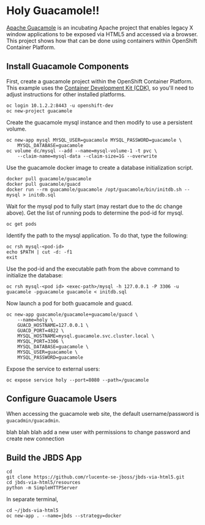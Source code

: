 # Holy Guacamole!!
[Apache Guacamole](https://guacamole.incubator.apache.org/) is an
incubating Apache project that enables legacy X window applications
to be exposed via HTML5 and accessed via a browser.  This project
shows how that can be done using containers within OpenShift Container
Platform.

## Install Guacamole Components
First, create a guacamole project within the OpenShift Container
Platform.  This example uses the [Container Development Kit
(CDK)](https://developers.redhat.com/products/cdk/overview/), so
you'll need to adjust instructions for other installed platforms.

    oc login 10.1.2.2:8443 -u openshift-dev
    oc new-project guacamole

Create the guacamole mysql instance and then modify to use a
persistent volume.

    oc new-app mysql MYSQL_USER=guacamole MYSQL_PASSWORD=guacamole \
        MYSQL_DATABASE=guacamole
    oc volume dc/mysql --add --name=mysql-volume-1 -t pvc \
        --claim-name=mysql-data --claim-size=1G --overwrite

Use the guacamole docker image to create a database initialization
script.

    docker pull guacamole/guacamole
    docker pull guacamole/guacd
    docker run --rm guacamole/guacamole /opt/guacamole/bin/initdb.sh --mysql > initdb.sql

Wait for the mysql pod to fully start (may restart due to the dc
change above).  Get the list of running pods to determine the pod-id
for mysql.

    oc get pods

Identify the path to the mysql application.  To do that, type the
following:

    oc rsh mysql-<pod-id>
    echo $PATH | cut -d: -f1
    exit

Use the pod-id and the executable path from the above command to
initialize the database:

    oc rsh mysql-<pod id> <exec-path>/mysql -h 127.0.0.1 -P 3306 -u guacamole -pguacamole guacamole < initdb.sql

Now launch a pod for both guacamole and guacd.

    oc new-app guacamole/guacamole+guacamole/guacd \
        --name=holy \
        GUACD_HOSTNAME=127.0.0.1 \
        GUACD_PORT=4822 \
        MYSQL_HOSTNAME=mysql.guacamole.svc.cluster.local \
        MYSQL_PORT=3306 \
        MYSQL_DATABASE=guacamole \
        MYSQL_USER=guacamole \
        MYSQL_PASSWORD=guacamole

Expose the service to external users:

    oc expose service holy --port=8080 --path=/guacamole

## Configure Guacamole Users
When accessing the guacamole web site, the default username/password
is `guacadmin/guacadmin`.

blah blah blah add a new user with permissions to change password and create new connection

## Build the JBDS App

    cd    
    git clone https://github.com/rlucente-se-jboss/jbds-via-html5.git
    cd jbds-via-html5/resources
    python -m SimpleHTTPServer

In separate terminal,

    cd ~/jbds-via-html5
    oc new-app . --name=jbds --strategy=docker


